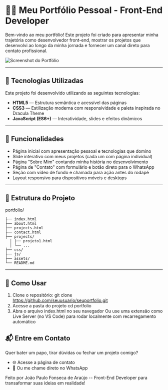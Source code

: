 # 🧙‍♂️ Meu Portfólio Pessoal - Front-End Developer

Bem-vindo ao meu portfólio! Este projeto foi criado para apresentar minha trajetória como desenvolvedor front-end, mostrar os projetos que desenvolvi ao longo da minha jornada e fornecer um canal direto para contato profissional.

![Screenshot do Portfólio](assets/images/screenshot.png)

---

## 🚀 Tecnologias Utilizadas

Este projeto foi desenvolvido utilizando as seguintes tecnologias:

- **HTML5** — Estrutura semântica e acessível das páginas
- **CSS3** — Estilização moderna com responsividade e paleta inspirada no Dracula Theme
- **JavaScript (ES6+)** — Interatividade, slides e efeitos dinâmicos

---

## 🎯 Funcionalidades

- Página inicial com apresentação pessoal e tecnologias que domino
- Slide interativo com meus projetos (cada um com página individual)
- Página "Sobre Mim" contando minha história no desenvolvimento
- Página de "Contato" com formulário e botão direto para o WhatsApp
- Seção com vídeo de fundo e chamada para ação antes do rodapé
- Layout responsivo para dispositivos móveis e desktops

---

## 📁 Estrutura do Projeto
  portfolio/ 
  
    ├── index.html
    ├── about.html
    ├── projects.html
    ├── contact.html
    ├── projects/ 
      │ ├── projeto1.html 
      │ └── ... 
    ├── css/ 
    ├── js/ 
    ├── assets/ 
    └── README.md

---

## 📌 Como Usar

1. Clone o repositório:
   git clone https://github.com/seuusuario/seuportfolio.git
2. Acesse a pasta do projeto
  cd portfolio
3. Abra o arquivo index.html no seu navegador
  Ou use uma extensão como Live Server (no VS Code) para rodar localmente com recarregamento automático

## 📬 Entre em Contato

Quer bater um papo, tirar dúvidas ou fechar um projeto comigo?
 - 🌐 Acesse a página de contato
 - 💬 Ou me chame direto no WhatsApp

Feito por João Paulo Fonseca de Araújo -- Front-End Developer para transaformar suas ideias em realidade!

